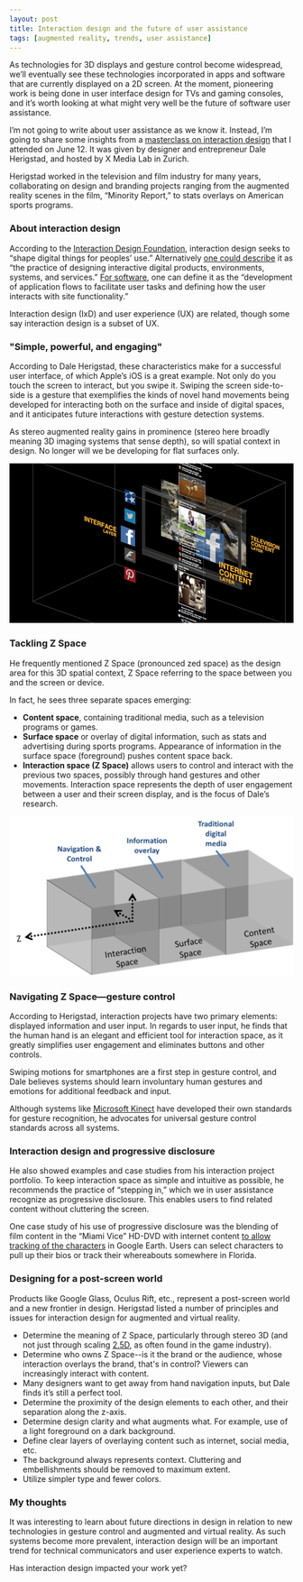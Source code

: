 ```yaml
---
layout: post
title: Interaction design and the future of user assistance
tags: [augmented reality, trends, user assistance]
---
```


As technologies for 3D displays and gesture control become widespread, we’ll eventually see these technologies incorporated in apps and software that are currently displayed on a 2D screen. At the moment, pioneering work is being done in user interface design for TVs and gaming consoles, and it’s worth looking at what might very well be the future of software user assistance.

I’m not going to write about user assistance as we know it. Instead, I’m going to share some insights from a [masterclass on interaction design](http://www.xmedialab.com/events/2014/interaction-design-principles-processes/) that I attended on June 12. It was given by designer and entrepreneur Dale Herigstad, and hosted by X Media Lab in Zurich.

Herigstad worked in the television and film industry for many years, collaborating on design and branding projects ranging from the augmented reality scenes in the film, “Minority Report,” to stats overlays on American sports programs.

### About interaction design

According to the [Interaction Design Foundation](https://www.interaction-design.org/), interaction design seeks to “shape digital things for peoples’ use.” Alternatively [one could describe](https://books.google.ch/books?id=0gdRAAAAMAAJ&redir_esc=y&hl=en) it as “the practice of designing interactive digital products, environments, systems, and services.” [For software](http://ux.stackexchange.com/questions/43808/what-is-the-difference-between-web-design-interaction-design-user-experience-d), one can define it as the “development of application flows to facilitate user tasks and defining how the user interacts with site functionality.”

Interaction design (IxD) and user experience (UX) are related, though some say interaction design is a subset of UX.

### "Simple, powerful, and engaging"

According to Dale Herigstad, these characteristics make for a successful user interface, of which Apple’s iOS is a great example. Not only do you touch the screen to interact, but you swipe it. Swiping the screen side-to-side is a gesture that exemplifies the kinds of novel hand movements being developed for interacting both on the surface and inside of digital spaces, and it anticipates future interactions with gesture detection systems.

As stereo augmented reality gains in prominence (stereo here broadly meaning 3D imaging systems that sense depth), so will spatial context in design. No longer will we be developing for flat surfaces only.

![Seespace](../img/1488764_686889261344552_100467632_n-1.jpg)

### Tackling Z Space

He frequently mentioned Z Space (pronounced zed space) as the design area for this 3D spatial context, Z Space referring to the space between you and the screen or device.

In fact, he sees three separate spaces emerging:

- **Content space**, containing traditional media, such as a television programs or games.
- **Surface space** or overlay of digital information, such as stats and advertising during sports programs. Appearance of information in the surface space (foreground) pushes content space back.
- **Interaction space (Z Space)** allows users to control and interact with the previous two spaces, possibly through hand gestures and other movements. Interaction space represents the depth of user engagement between a user and their screen display, and is the focus of Dale’s research.

![Three design spaces](../img/zspace.png)

### Navigating Z Space—gesture control

According to Herigstad, interaction projects have two primary elements: displayed information and user input. In regards to user input, he finds that the human hand is an elegant and efficient tool for interaction space, as it greatly simplifies user engagement and eliminates buttons and other controls.

Swiping motions for smartphones are a first step in gesture control, and Dale believes systems should learn involuntary human gestures and emotions for additional feedback and input.

Although systems like [Microsoft Kinect](https://en.wikipedia.org/wiki/Kinect) have developed their own standards for gesture recognition, he advocates for universal gesture control standards across all systems.

### Interaction design and progressive disclosure

He also showed examples and case studies from his interaction project portfolio. To keep interaction space as simple and intuitive as possible, he recommends the practice of “stepping in,” which we in user assistance recognize as progressive disclosure. This enables users to find related content without cluttering the screen.

One case study of his use of progressive disclosure was the blending of film content in the “Miami Vice” HD-DVD with internet content [to allow tracking of the characters](http://charman-anderson.com/2007/08/09/xmedialab-melbourne-dale-herigstad-and-new-television/) in Google Earth. Users can select characters to pull up their bios or track their whereabouts somewhere in Florida.

### Designing for a post-screen world

Products like Google Glass, Oculus Rift, etc., represent a post-screen world and a new frontier in design. Herigstad listed a number of principles and issues for interaction design for augmented and virtual reality.

- Determine the meaning of Z Space, particularly through stereo 3D (and not just through scaling [2.5D](https://en.wikipedia.org/wiki/2.5D), as often found in the game industry).
- Determine who owns Z Space--is it the brand or the audience, whose interaction overlays the brand, that's in control? Viewers can increasingly interact with content.
- Many designers want to get away from hand navigation inputs, but Dale finds it’s still a perfect tool.
- Determine the proximity of the design elements to each other, and their separation along the z-axis.
- Determine design clarity and what augments what. For example, use of a light foreground on a dark background.
- Define clear layers of overlaying content such as internet, social media, etc.
- The background always represents context. Cluttering and embellishments should be removed to maximum extent.
- Utilize simpler type and fewer colors.

### My thoughts

It was interesting to learn about future directions in design in relation to new technologies in gesture control and augmented and virtual reality. As such systems become more prevalent, interaction design will be an important trend for technical communicators and user experience experts to watch.

Has interaction design impacted your work yet?

